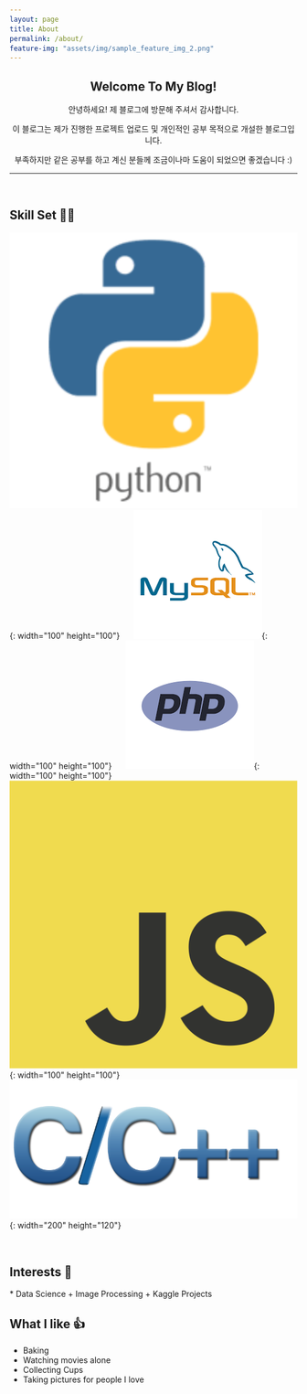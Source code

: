 ```yaml
---
layout: page
title: About
permalink: /about/
feature-img: "assets/img/sample_feature_img_2.png"
---
```



<center> <p><h2> Welcome To My Blog! </h2></p>
<p>안녕하세요! 제 블로그에 방문해 주셔서 감사합니다. </p>
<p>이 블로그는 제가 진행한 프로젝트 업로드 및 개인적인 공부 목적으로 개설한 블로그입니다.</p>
<p>부족하지만 같은 공부를 하고 계신 분들께 조금이나마 도움이 되었으면 좋겠습니다 :) </p></center>

<hr>
<br>

  <p><h2><b> Skill Set 👩‍💻</b></h2></p>

  ![python.png](/assets/img/python.png){: width="100" height="100"} &nbsp;&nbsp;&nbsp;&nbsp;
  ![mysql.png](/assets/img/mysql.png){: width="100" height="100"} &nbsp;&nbsp;&nbsp;&nbsp;
  ![php.png](/assets/img/php.png){: width="100" height="100"} &nbsp;&nbsp;&nbsp;&nbsp;
  ![JavaScript.png](/assets/img/JavaScript.png){: width="100" height="100"} &nbsp;&nbsp;&nbsp;&nbsp;
  ![c.png](/assets/img/c.png){: width="200" height="120"} &nbsp;&nbsp;&nbsp;&nbsp;

<br>

  <p><h2><b> Interests 🧐 </b></h2></p>
  * Data Science
    + Image Processing
    + Kaggle Projects

<br>

  <p><h2><b> What I like 👍 </b></h2></p>

  * Baking
  * Watching movies alone
  * Collecting Cups
  * Taking pictures for people I love
